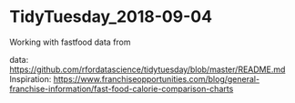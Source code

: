# TidyTuesday_2018-09-04

Working with fastfood data from 

data: https://github.com/rfordatascience/tidytuesday/blob/master/README.md
Inspiration: https://www.franchiseopportunities.com/blog/general-franchise-information/fast-food-calorie-comparison-charts

